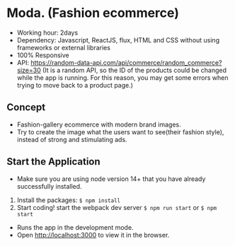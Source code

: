 # Moda. (Fashion ecommerce)
- Working hour: 2days
- Dependency: Javascript, ReactJS, flux, HTML and CSS without using frameworks or external libraries
- 100% Responsive
- API: https://random-data-api.com/api/commerce/random_commerce?size=30 
 (It is a random API, so the ID of the products could be changed while the app is running.  For this reason, you may get some errors when trying to move back to a product page.)
 
 
## Concept 
- Fashion-gallery ecommerce with modern brand images.
- Try to create the image what the users want to see(their fashion style), instead of strong and stimulating ads.


## Start the Application
- Make sure you are using node version 14+ that you have already successfully installed.
1. Install the packages: `$ npm install`
2. Start coding! start the webpack dev server `$ npm run start` or `$ npm start`
- Runs the app in the development mode.
- Open [http://localhost:3000](http://localhost:3000) to view it in the browser.

